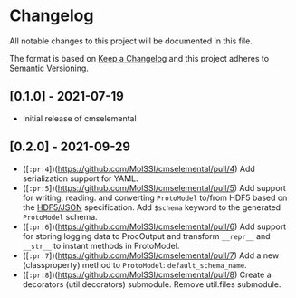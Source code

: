 # Changelog
All notable changes to this project will be documented in this file.

The format is based on [Keep a Changelog](https://keepachangelog.com/en/1.0.0/) and this project adheres to [Semantic Versioning](https://semver.org/spec/v2.0.0.html).

## [0.1.0] - 2021-07-19

- Initial release of cmselemental

## [0.2.0] - 2021-09-29

- ([`:pr:4`])(https://github.com/MolSSI/cmselemental/pull/4) Add serialization support for YAML.
- ([`:pr:5`])(https://github.com/MolSSI/cmselemental/pull/5) Add support for writing, reading. and converting `ProtoModel` to/from HDF5 based on the [HDF5/JSON](https://hdf5-json.readthedocs.io) specification. Add `$schema` keyword to the generated `ProtoModel` schema.
- ([`:pr:6`])(https://github.com/MolSSI/cmselemental/pull/6) Add support for storing logging data to ProcOutput and transform `__repr__` and `__str__` to instant methods in ProtoModel.
- ([`:pr:7`])(https://github.com/MolSSI/cmselemental/pull/7) Add a new (classproperty) method to `ProtoModel`: `default_schema_name`.
- ([`:pr:8`])(https://github.com/MolSSI/cmselemental/pull/8) Create a decorators (util.decorators) submodule. Remove util.files submodule.